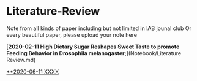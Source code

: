 # Literature-Review

Note from all kinds of paper including but not limited in lAB jounal club
Or every beautiful paper, please upload your note here


[**2020-02-11 High Dietary Sugar Reshapes Sweet Taste to promote Feeding Behavior in Drosophila melanogaster;**](Notebook/Literature Review.md)


[**2020-06-11 XXXX](Notebook/061120.md)
